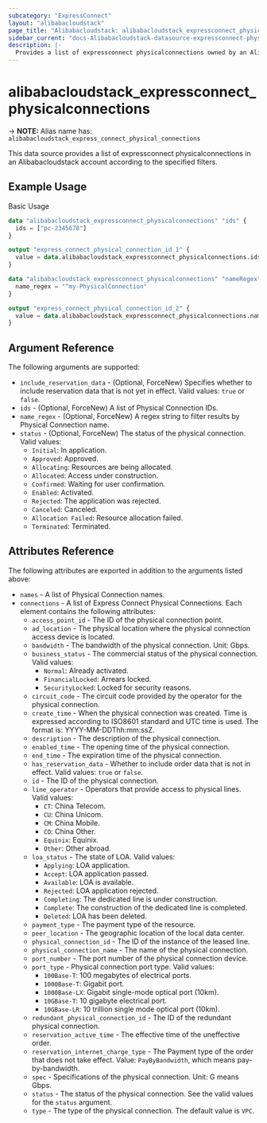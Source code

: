 ```yaml
---
subcategory: "ExpressConnect"
layout: "alibabacloudstack"
page_title: "Alibabacloudstack: alibabacloudstack_expressconnect_physicalconnections"
sidebar_current: "docs-Alibabacloudstack-datasource-expressconnect-physicalconnections"
description: |- 
  Provides a list of expressconnect physicalconnections owned by an Alibabacloudstack account.
---
```


# alibabacloudstack_expressconnect_physicalconnections
-> **NOTE:** Alias name has: `alibabacloudstack_express_connect_physical_connections`

This data source provides a list of expressconnect physicalconnections in an Alibabacloudstack account according to the specified filters.

## Example Usage

Basic Usage

```terraform
data "alibabacloudstack_expressconnect_physicalconnections" "ids" {
  ids = ["pc-2345678"]
}

output "express_connect_physical_connection_id_1" {
  value = data.alibabacloudstack_expressconnect_physicalconnections.ids.connections.0.id
}

data "alibabacloudstack_expressconnect_physicalconnections" "nameRegex" {
  name_regex = "^my-PhysicalConnection"
}

output "express_connect_physical_connection_id_2" {
  value = data.alibabacloudstack_expressconnect_physicalconnections.nameRegex.connections.0.id
}
```

## Argument Reference

The following arguments are supported:

* `include_reservation_data` - (Optional, ForceNew) Specifies whether to include reservation data that is not yet in effect. Valid values: `true` or `false`.
* `ids` - (Optional, ForceNew) A list of Physical Connection IDs.
* `name_regex` - (Optional, ForceNew) A regex string to filter results by Physical Connection name.
* `status` - (Optional, ForceNew) The status of the physical connection. Valid values:
  * `Initial`: In application.
  * `Approved`: Approved.
  * `Allocating`: Resources are being allocated.
  * `Allocated`: Access under construction.
  * `Confirmed`: Waiting for user confirmation.
  * `Enabled`: Activated.
  * `Rejected`: The application was rejected.
  * `Canceled`: Canceled.
  * `Allocation Failed`: Resource allocation failed.
  * `Terminated`: Terminated.

## Attributes Reference

The following attributes are exported in addition to the arguments listed above:

* `names` - A list of Physical Connection names.
* `connections` - A list of Express Connect Physical Connections. Each element contains the following attributes:
  * `access_point_id` - The ID of the physical connection point.
  * `ad_location` - The physical location where the physical connection access device is located.
  * `bandwidth` - The bandwidth of the physical connection. Unit: Gbps.
  * `business_status` - The commercial status of the physical connection. Valid values:
    * `Normal`: Already activated.
    * `FinancialLocked`: Arrears locked.
    * `SecurityLocked`: Locked for security reasons.
  * `circuit_code` - The circuit code provided by the operator for the physical connection.
  * `create_time` - When the physical connection was created. Time is expressed according to ISO8601 standard and UTC time is used. The format is: YYYY-MM-DDThh:mm:ssZ.
  * `description` - The description of the physical connection.
  * `enabled_time` - The opening time of the physical connection.
  * `end_time` - The expiration time of the physical connection.
  * `has_reservation_data` - Whether to include order data that is not in effect. Valid values: `true` or `false`.
  * `id` - The ID of the physical connection.
  * `line_operator` - Operators that provide access to physical lines. Valid values:
    * `CT`: China Telecom.
    * `CU`: China Unicom.
    * `CM`: China Mobile.
    * `CO`: China Other.
    * `Equinix`: Equinix.
    * `Other`: Other abroad.
  * `loa_status` - The state of LOA. Valid values:
    * `Applying`: LOA application.
    * `Accept`: LOA application passed.
    * `Available`: LOA is available.
    * `Rejected`: LOA application rejected.
    * `Completing`: The dedicated line is under construction.
    * `Complete`: The construction of the dedicated line is completed.
    * `Deleted`: LOA has been deleted.
  * `payment_type` - The payment type of the resource.
  * `peer_location` - The geographic location of the local data center.
  * `physical_connection_id` - The ID of the instance of the leased line.
  * `physical_connection_name` - The name of the physical connection.
  * `port_number` - The port number of the physical connection device.
  * `port_type` - Physical connection port type. Valid values:
    * `100Base-T`: 100 megabytes of electrical ports.
    * `1000Base-T`: Gigabit port.
    * `1000Base-LX`: Gigabit single-mode optical port (10km).
    * `10GBase-T`: 10 gigabyte electrical port.
    * `10GBase-LR`: 10 trillion single mode optical port (10km).
  * `redundant_physical_connection_id` - The ID of the redundant physical connection.
  * `reservation_active_time` - The effective time of the uneffective order.
  * `reservation_internet_charge_type` - The Payment type of the order that does not take effect. Value: `PayByBandwidth`, which means pay-by-bandwidth.
  * `spec` - Specifications of the physical connection. Unit: G means Gbps.
  * `status` - The status of the physical connection. See the valid values for the `status` argument.
  * `type` - The type of the physical connection. The default value is `VPC`.
